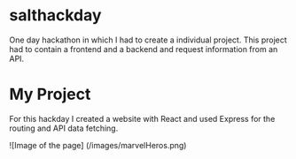 # salthackday
One day hackathon in which I had to create a individual project.
This project had to contain a frontend and a backend and request information from an API.

# My Project
For this hackday I created a website with React and used Express for the routing and API data fetching.

![Image of the page]
(/images/marvelHeros.png)